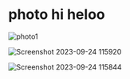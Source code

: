 # photo hi heloo
![photo1](https://github.com/Mamatha81230/photo/assets/135335331/8d83bf73-a737-4573-b10e-4a6a664251c0)

![Screenshot 2023-09-24 115920](https://github.com/Mamatha81230/photo/assets/135335331/8c48be58-487b-437f-a29d-3cc8bf38a65e)

![Screenshot 2023-09-24 115844](https://github.com/Mamatha81230/photo/assets/135335331/55b88fff-7022-4522-a582-69d91effa950)
